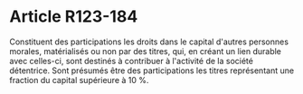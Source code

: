 # Article R123-184

<p>Constituent des participations les droits dans le capital d'autres personnes morales, matérialisés ou non par des titres, qui, en créant un lien durable avec celles-ci, sont destinés à contribuer à l'activité de la société détentrice. Sont présumés être des participations les titres représentant une fraction du capital supérieure à 10 %.</p>